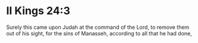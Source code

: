 # II Kings 24:3

Surely this came upon Judah at the command of the Lord, to remove them out of his sight, for the sins of Manasseh, according to all that he had done,

